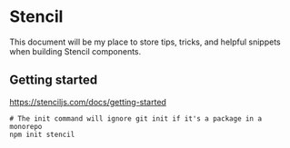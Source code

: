 # Stencil
This document will be my place to store tips, tricks, and helpful snippets when building Stencil components.

## Getting started
https://stenciljs.com/docs/getting-started

```shell
# The init command will ignore git init if it's a package in a monorepo
npm init stencil
```
